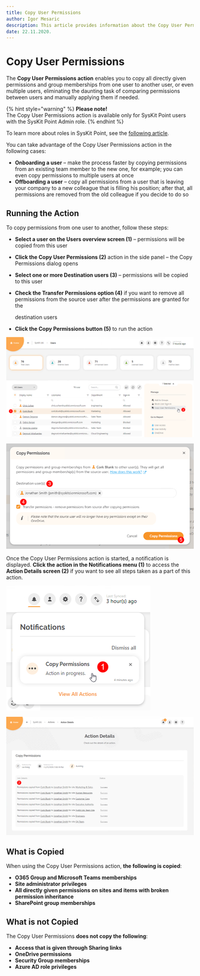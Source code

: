 ```yaml
---
title: Copy User Permissions
author: Igor Mesaric
description: This article provides information about the Copy User Permissions action.
date: 22.11.2020.
---
```


# Copy User Permissions

The **Copy User Permissions action** enables you to copy all directly given permissions and group memberships from one user to another user, or even multiple users, eliminating the daunting task of comparing permissions between users and manually applying them if needed.

{% hint style="warning" %}
**Please note!**  
The Copy User Permissions action is available only for SysKit Point users with the SysKit Point Admin role.
{% endhint %}

To learn more about roles in SysKit Point, see the [following article](../installation-and-configuration/enable-role-based-access.md).

You can take advantage of the Copy User Permissions action in the following cases:

* **Onboarding a user** – make the process faster by copying permissions from an existing team member to the new one, for example; you can even copy permissions to multiple users at once
* **Offboarding a user** – copy all permissions from a user that is leaving your company to a new colleague that is filling his position; after that, all permissions are removed from the old colleague if you decide to do so

## Running the Action

To copy permissions from one user to another, follow these steps:

* **Select a user on the Users overview screen \(1\)** – permissions will be copied from this user
* **Click the Copy User Permissions \(2\)** action in the side panel – the Copy Permissions dialog opens
* **Select one or more Destination users \(3\)** – permissions will be copied to this user
* **Check the Transfer Permissions option \(4\)** if you want to remove all permissions from the source user after the permissions are granted for the 

  destination users

* **Click the Copy Permissions button \(5\)** to run the action

![Users Overview - Copy User Permissions](../.gitbook/assets/copy-user-permissions_users-overview.png)

![Copy User Permissions Dialog](../.gitbook/assets/copy-user-permissions_copy-permissions-dialog.png)

Once the Copy User Permissions action is started, a notification is displayed. **Click the action in the Notifications menu \(1\)** to access the **Action Details screen \(2\)** if you want to see all steps taken as a part of this action.

![Notifications Menu - Copy User Permissions](../.gitbook/assets/copy-user-permissions_copy-permissions-notification.png)

![Actions Details - Copy User Permissions steps](../.gitbook/assets/copy-user-permissions_action-details.png)

## What is Copied

When using the Copy User Permissions action, **the following is copied**:
* **O365 Group and Microsoft Teams memberships**
* **Site administrator privileges**
* **All directly given permissions on sites and items with broken permission inheritance**
* **SharePoint group memberships**

## What is not Copied
The Copy User Permissions **does not copy the following**:
* **Access that is given through Sharing links**
* **OneDrive permissions**
* **Security Group memberships**
* **Azure AD role privileges**
